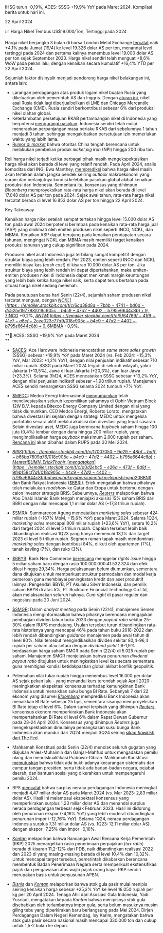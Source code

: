 IHSG turun -0,19%, ACES: SSSG +19,9% YoY pada Maret 2024. Kompilasi berita untuk hari ini.

22 April 2024

📈 Harga Nikel Tembus US$19.000/Ton, Tertinggi pada 2024

Harga nikel berjangka 3 bulan di bursa London Metal Exchange [tercatat](https://emailer.stockbit.com/t/c/5c5153b6-9239-43b8-a43e-86ccb177648f/018c905c-b4c9-47d2-4402-b795e6644c8b) naik +4,1% pada Jumat (19/4) ke level 19.326 dolar AS per ton, menandai level tertinggi pada 2024 dan pertama kalinya menembus level 19.000 dolar AS per ton sejak September 2023. Harga nikel sendiri telah menguat +8,6% WoW pada pekan lalu, dengan kenaikan secara kumulatif +16,4% YTD per 22 April 2024.

Sejumlah faktor disinyalir menjadi pendorong harga nikel belakangan ini, antara lain:

- Larangan perdagangan atas produk logam nikel buatan Rusia yang dikeluarkan oleh pemerintah AS dan Inggris. Dengan [aturan ini](https://emailer.stockbit.com/t/c/c0785994-073e-42ee-8b3c-123d085d98fb/018c905c-b4c9-47d2-4402-b795e6644c8b), nikel asal Rusia tidak lagi diperjualbelikan di LME dan Chicago Mercantile Exchange (CME). Rusia sendiri berkontribusi sebesar 6% dari produksi nikel olahan global.
- Keterlambatan persetujuan RKAB pertambangan nikel di Indonesia yang berpotensi [mengurangi pasokan](https://emailer.stockbit.com/t/c/8a34b561-b4ae-44b3-8875-b81b8d31fff4/018c905c-b4c9-47d2-4402-b795e6644c8b). Indonesia sendiri telah mulai menerapkan perpanjangan masa berlaku RKAB dari sebelumnya 1 tahun menjadi 3 tahun, sehingga mengakibatkan persetujuan izin memerlukan waktu yang lebih lama.
- [Rumor di _market_](https://emailer.stockbit.com/t/c/a54645e8-593a-4b34-b37d-216338161441/018c905c-b4c9-47d2-4402-b795e6644c8b) bahwa otoritas China tengah berencana untuk melakukan pembelian produk _nickel pig iron_ (NPI) hingga 200 ribu ton.

Reli harga nikel terjadi ketika berbagai pihak masih mengekspektasikan harga nikel akan berada di level yang relatif rendah. Pada April 2024, analis komoditas dari ING, Ewa Manthey, [memprediksi](https://emailer.stockbit.com/t/c/649ef471-dbab-4307-b5af-fddb82d8cd1d/018c905c-b4c9-47d2-4402-b795e6644c8b) bahwa harga nikel masih akan tertekan dalam jangka pendek seiring _outlook_ makroekonomi yang suram dan berlanjutnya kondisi kelebihan pasokan global akibat kenaikan produksi dari Indonesia. Sementara itu, konsensus yang dihimpun _Bloomberg_ memproyeksikan rata-rata harga nikel akan berada di level 17.048 dolar AS per ton pada 2024. Sejak awal tahun, rata-rata harga nikel tercatat berada di level 16.853 dolar AS per ton hingga 22 April 2024.

Key Takeaway

Kenaikan harga nikel setelah sempat tertekan hingga level 15.000 dolar AS ton pada awal 2024 berpotensi berimbas pada kenaikan rata-rata harga jual (ASP) yang dinikmati oleh emiten produsen nikel seperti INCO, NCKL, dan MBMA. Kenaikan ASP dapat berujung pada kenaikan pendapatan secara tahunan, mengingat NCKL dan MBMA masih memiliki target kenaikan produksi tahunan yang cukup signifikan pada 2024.

Produsen nikel asal Indonesia juga terbilang sangat kompetitif dengan struktur biaya yang lebih rendah. Per 2023, emiten seperti INCO dan NCKL memiliki biaya kas (_cash cost_) di kisaran 10.000 dolar AS per ton. Jika struktur biaya yang lebih rendah ini dapat dipertahankan, maka emiten-emiten produsen nikel di Indonesia dapat menikmati margin keuntungan yang lebih baik ketika harga nikel naik, serta dapat terus bertahan pada situasi harga nikel sedang melemah.

Pada penutupan bursa hari Senin (22/4), sejumlah saham produsen nikel tercatat menguat, dengan [$NCKL](https://emailer.stockbit.com/t/c/6cd38d8a-7bbb-4741-bd0d-dc52be197798/018c905c-b4c9-47d2-4402-b795e6644c8b) +9,7%, [$INCO](https://emailer.stockbit.com/t/c/ee6c3d7b-53bf-4699-bb7c-3795122af55a/018c905c-b4c9-47d2-4402-b795e6644c8b) +0,2%, [$ANTM](https://emailer.stockbit.com/t/c/5f64769f-41f9-41e7-a8cf-2cee023c77d9/018c905c-b4c9-47d2-4402-b795e6644c8b) +0,6%, dan [$MBMA](https://emailer.stockbit.com/t/c/769c82b8-85bb-4aa6-8d84-7d718d3c7424/018c905c-b4c9-47d2-4402-b795e6644c8b) +0,9%.

**🔨 ACES: SSSG +19,9% YoY pada Maret 2024  
**

- [$ACES](https://emailer.stockbit.com/t/c/e092392f-9b4e-47c2-b721-d7779b3d256e/018c905c-b4c9-47d2-4402-b795e6644c8b): Ace Hardware Indonesia mencatatkan _same store sales growth_ (SSSG) sebesar +19,9% YoY pada Maret 2024 (vs. Feb 2024: +15,3% YoY, Mar 2023: +1,2% YoY), dengan nilai penjualan indikatif sebesar 710 miliar rupiah. SSSG pada Maret 2024 terjadi di seluruh wilayah, yakni Jakarta (+13,5%), Jawa di luar Jakarta (+20,3%), dan luar Jawa (+23,3%). Selama 3M24, ACES mencatatkan SSSG sebesar +13,2% YoY, dengan nilai penjualan indikatif sebesar ~1,98 triliun rupiah. Manajemen ACES sendiri menargetkan SSSG selama 2024 tumbuh +7% YoY.
- [$MEDC](https://emailer.stockbit.com/t/c/d429ae31-00fb-4481-80fc-b466a10f5c08/018c905c-b4c9-47d2-4402-b795e6644c8b): Medco Energi Internasional [mengumumkan](https://emailer.stockbit.com/t/c/2369177e-ad1f-41e8-a085-0183dc800e91/018c905c-b4c9-47d2-4402-b795e6644c8b) telah mendivestasikan seluruh kepemilikan sahamnya di Ophir Vietnam Block 12W B.V. kepada Bitexco Energy Company Limited dengan nilai yang tidak diumumkan. CEO Medco Energi, Roberto Lorato, mengatakan bahwa divestasi ini sejalan dengan strategi MEDC untuk mengelola portofolio secara aktif melalui akuisisi dan divestasi yang tepat sasaran. Selain divestasi aset, MEDC juga berencana _buyback_ saham hingga 100 juta (0,4%) lembar dengan dana hingga 200 miliar rupiah, yang mengimplikasikan harga _buyback_ maksimum 2.000 rupiah per saham. [Rencana ini](https://emailer.stockbit.com/t/c/d26cf462-02b7-407e-a64e-fcbcf556cfa3/018c905c-b4c9-47d2-4402-b795e6644c8b) akan dibahas dalam RUPS pada 30 Mei 2024.
- [$BRIS](https://emailer.stockbit.com/t/c/17007050-9a29-48bf-baff-b65bd7809a76/018c905c-b4c9-47d2-4402-b795e6644c8b): Menteri BUMN, Erick Thohir, [mengatakan](https://emailer.stockbit.com/t/c/a0d2ebc5-e26a-473f-8d8f-9feb158cf7d1/018c905c-b4c9-47d2-4402-b795e6644c8b) bahwa pihaknya bersiap untuk melepas hingga 20% saham Bank Syariah Indonesia kepada investor strategis, dengan tujuan untuk memperkuat likuiditas BRIS. Saham yang akan ditawarkan rencananya akan berasal dari kepemilikan Bank Negara Indonesia ([$BBNI](https://emailer.stockbit.com/t/c/1c05b074-c008-4932-b98a-f7ba45d8e177/018c905c-b4c9-47d2-4402-b795e6644c8b)) dan Bank Rakyat Indonesia ([$BBRI](https://emailer.stockbit.com/t/c/3e5a2440-7a9c-4a8d-b4f5-43a74513b8f7/018c905c-b4c9-47d2-4402-b795e6644c8b)). Erick mengatakan bahwa pihaknya telah melakukan _roadshow_ ke Qatar dan Eropa untuk bertemu dengan calon investor strategis BRIS. Sebelumnya, _[Reuters](https://emailer.stockbit.com/t/c/d81496ea-ac0b-4368-9d6e-12edbf8fe699/018c905c-b4c9-47d2-4402-b795e6644c8b)_ melaporkan bahwa Abu Dhabi Islamic Bank tengah menjajaki akuisisi 15% saham BRIS dari BBRI dengan nilai mencapai 1,1 miliar dolar AS (~17,8 triliun rupiah).
- [$SMRA](https://emailer.stockbit.com/t/c/fcc4413d-17b3-40a6-a7a6-796d9c0f8a27/018c905c-b4c9-47d2-4402-b795e6644c8b): Summarecon Agung mencatatkan _marketing sales_ sebesar 424 miliar rupiah (+167% MoM, +15,6% YoY) pada Maret 2024. Selama 1Q24, _marketing sales_ mencapai 809 miliar rupiah (+23,6% YoY), setara 16,2% dari target 2024 di level 5 triliun rupiah. Capaian tersebut lebih baik dibandingkan realisasi 1Q23 yang hanya memenuhi 13,1% dari target 2023 di level 5 triliun rupiah. Segmen rumah tapak masih mendominasi _marketing sales_ dengan kontribusi 84%, diikuti oleh apartemen (7%), tanah kavling (7%), dan ruko (3%).
- [$BBYB](https://emailer.stockbit.com/t/c/fb0a66cf-7c09-4c14-831f-b502bdda3ee7/018c905c-b4c9-47d2-4402-b795e6644c8b): Bank Neo Commerce [berencana](https://emailer.stockbit.com/t/c/364c6966-deed-41e5-81dd-4b02e848ee18/018c905c-b4c9-47d2-4402-b795e6644c8b) menggelar _rights issue_ hingga 5 miliar saham baru dengan rasio 100.000.000:41.532.324 dan efek dilusi hingga 29,34%. Harga pelaksanaan belum diumumkan, sementara dana ditujukan untuk memperkuat struktur permodalan dan modal kerja perseroan guna membiayai peningkatan kredit dan aset produktif lainnya. Pengendali BBYB, PT Akulaku Silvrr Indonesia, dan pemilik saham BBYB di atas 5%, PT Rockcore Financial Technology Co.Ltd, akan melaksanakan seluruh haknya. _Cum right_ di pasar reguler dan negosiasi pada 20 Juni 2024.
- [$SMGR](https://emailer.stockbit.com/t/c/e52997a8-7e00-4041-85f1-6efe27fad9a1/018c905c-b4c9-47d2-4402-b795e6644c8b): Dalam _analyst meeting_ pada Senin (22/4), manajemen Semen Indonesia menginformasikan bahwa pihaknya berencana mengajukan pembagian dividen tahun buku 2023 dengan _payout ratio_ sekitar 25-30% dalam RUPS mendatang. Usulan tersebut turun dibandingkan rata-rata historisnya yang mencapai 46% pada tahun buku 2018-2022 dan lebih rendah dibandingkan _guidance_ manajemen pada awal tahun di level 80%. Nilai tersebut mengindikasikan dividen sekitar 80,4-96,4 rupiah per saham atau setara dengan _dividend yield_ 1,6-1,9% berdasarkan harga saham SMGR pada Senin (22/4) di 5.025 rupiah per saham. Manajemen SMGR menjelaskan bahwa penurunan _dividend payout ratio_ ditujukan untuk meningkatkan level kas secara sementara guna memitigasi kondisi ketidakpastian global akibat konflik geopolitik.

- Pelemahan nilai tukar rupiah hingga menembus level 16.000 per dolar AS sejak pekan lalu - yang menandai kurs terendah sejak April 2020 - meningkatkan ekspektasi konsensus terhadap kemungkinan Bank Indonesia untuk menaikkan suku bunga BI Rate. Sebanyak 7 dari 22 ekonom yang disurvei _[Bloomberg](https://emailer.stockbit.com/t/c/c75fa1d7-ff78-46db-a613-cc17d59eabf7/018c905c-b4c9-47d2-4402-b795e6644c8b)_ memprediksi Bank Indonesia akan menaikkan BI Rate sebesar 25 bps, sementara sisanya memproyeksikan BI Rate tetap di level 6%. Dalam survei terpisah yang dihimpun _[Reuters](https://emailer.stockbit.com/t/c/e7849a29-b852-493a-83ba-386b70288591/018c905c-b4c9-47d2-4402-b795e6644c8b)_, konsensus ekonom memperkirakan Bank Indonesia akan mempertahankan BI Rate di level 6% dalam Rapat Dewan Gubernur pada 23-24 April 2024. Konsensus yang dihimpun _Reuters_ juga mengekspektasikan dimulainya pemangkasan suku bunga Bank Indonesia akan mundur dari 2Q24 menjadi 3Q24 seiring [sikap _hawkish_ dari The Fed](https://emailer.stockbit.com/t/c/122a65f2-3491-443f-95ea-01d4da967668/018c905c-b4c9-47d2-4402-b795e6644c8b).
- Mahkamah Konstitusi pada Senin (22/4) menolak seluruh gugatan yang diajukan Anies-Muhaimin dan Ganjar-Mahfud untuk mengadakan pemilu ulang dan mendiskualifikasi Prabowo-Gibran. Mahkamah Konstitusi [memutuskan](https://emailer.stockbit.com/t/c/e0d2ecc7-37a0-4674-92f8-54277b03f7ba/018c905c-b4c9-47d2-4402-b795e6644c8b) bahwa tidak ada bukti adanya kecurangan sistematis dan campur tangan presiden, serta tidak ada badan-badan negara, pejabat daerah, dan bantuan sosial yang dikerahkan untuk mempengaruhi pemilu 2024.
- BPS [mencatat](https://emailer.stockbit.com/t/c/86810034-4e80-43b5-aea1-5e625ad722b7/018c905c-b4c9-47d2-4402-b795e6644c8b) bahwa surplus neraca perdagangan Indonesia meningkat menjadi 4,47 miliar dolar AS pada Maret 2024 (vs. Mar 2023: 2,83 miliar dolar AS). Hasil ini melampaui ekspektasi konsensus yang memperkirakan surplus 1,23 miliar dolar AS dan menandai surplus neraca perdagangan terbesar sejak Februari 2023. Hasil ini didorong oleh penurunan ekspor (\-4,19% YoY) yang lebih moderat dibandingkan penurunan impor (\-12,76% YoY). Selama 1Q24, neraca perdagangan Indonesia surplus 7,31 miliar dolar AS (vs. 1Q23: 12,11 miliar dolar AS), dengan ekspor -7,25% dan impor -0,10%.
- _[Kontan](https://emailer.stockbit.com/t/c/23818ca9-759f-4289-bf63-d00ca324c3f4/018c905c-b4c9-47d2-4402-b795e6644c8b)_ melaporkan bahwa Rancangan Awal Rencana Kerja Pemerintah (RKP) 2025 menargetkan rasio penerimaan perpajakan (_tax ratio_) berada di kisaran 11,2-12% dari PDB, naik dibandingkan realisasi 2022 dan 2023 di yang masing-masing berada di level 10,4% dan 10,32%. Untuk mencapai target tersebut, pemerintah dikabarkan berencana membentuk Badan Penerimaan Negara serta memperkuat ekstensifikasi pajak dan pengawasan atas wajib pajak orang kaya. RKP sendiri merupakan basis untuk penyusunan APBN.
- _[Bisnis](https://emailer.stockbit.com/t/c/bf0959d8-a836-44a0-a15d-09c7ed066573/018c905c-b4c9-47d2-4402-b795e6644c8b)_ dan _[Kontan](https://emailer.stockbit.com/t/c/2a37f67b-0735-4876-ab8a-dd0b96db4d37/018c905c-b4c9-47d2-4402-b795e6644c8b)_ melaporkan bahwa stok gula pasir mulai menipis seiring kenaikan harga sebesar +25,3% YoY ke level 18.050 rupiah per kg per 20 April 2024. Tenaga Ahli dari Asosiasi Gula Indonesia, Yadi Yusriadi, mengatakan kepada _Kontan_ bahwa menipisnya stok gula disebabkan oleh terlambatnya impor gula, serta belum masuknya musim giling tebu yang diperkirakan baru berlangsung pada Mei 2024. Dirjen Perdagangan Dalam Negeri Kemendag, Isy Karim, mengatakan bahwa stok gula pasir secara nasional masih mencapai 330.000 ton dan cukup untuk 1,5-2 bulan ke depan.
